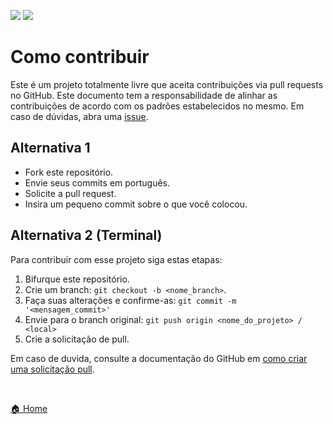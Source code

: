 ![](https://img.shields.io/badge/license-MIT-purple)
![](https://img.shields.io/badge/languege-Portuguese-orange)

# Como contribuir

Este é um projeto totalmente livre que aceita contribuições via pull requests no GitHub. Este documento tem a responsabilidade de alinhar as contribuições de acordo com os padrões estabelecidos no mesmo. Em caso de dúvidas, abra uma [issue](https://github.com/Savio-Nascimento/Cascating-Style-Sheets/issues/new).

## Alternativa 1

* Fork este repositório.
* Envie seus commits em português.
* Solicite a pull request.
* Insira um pequeno commit sobre o que você colocou.

## Alternativa 2 (Terminal)

Para contribuir com esse projeto siga estas etapas:

1. Bifurque este repositório.
2. Crie um branch: `git checkout -b <nome_branch>`.
3. Faça suas alterações e confirme-as: `git commit -m '<mensagem_commit>'`
4. Envie para o branch original: `git push origin <nome_do_projeto> / <local>`
5. Crie a solicitação de pull.

Em caso de duvida, consulte a documentação do GitHub em [como criar uma solicitação pull](https://help.github.com/en/github/collaborating-with-issues-and-pull-requests/creating-a-pull-request).

<br>

[🏠 Home](https://github.com/Savio-Nascimento/Cascating-Style-Sheets)
